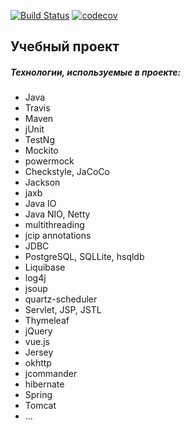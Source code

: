 [![Build Status](https://travis-ci.org/andreyoliferov/job4j.svg?branch=master)](https://travis-ci.org/andreyoliferov/job4j)
[![codecov](https://codecov.io/gh/andreyoliferov/job4j/branch/master/graph/badge.svg)](https://codecov.io/gh/andreyoliferov/job4j)


## Учебный проект ##
##### Технологии, используемые в проекте: #####
* Java
* Travis
* Maven
* jUnit
* TestNg
* Mockito
* powermock
* Сheckstyle, JaCoCo
* Jackson
* jaxb
* Java IO
* Java NIO, Netty
* multithreading
* jcip annotations
* JDBC
* PostgreSQL, SQLLite, hsqldb
* Liquibase
* log4j
* jsoup
* quartz-scheduler
* Servlet, JSP, JSTL
* Thymeleaf
* jQuery
* vue.js
* Jersey
* okhttp
* jcommander
* hibernate
* Spring
* Tomcat
* ...